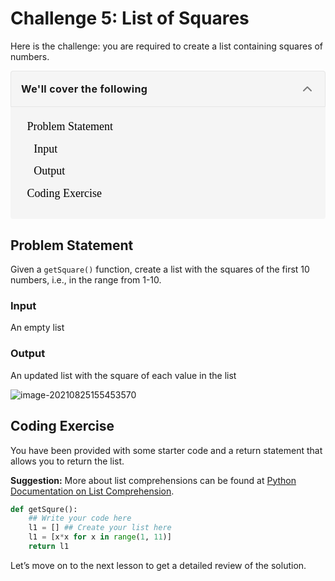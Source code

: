# Challenge 5: List of Squares

Here is the challenge: you are required to create a list containing squares of numbers.

<details open="" class="styles__PageTOCStyled-sc-1u9xzlw-0 cgYZlm" style="box-sizing: border-box; --tw-shadow:0 0 transparent; --tw-ring-inset:var(--tw-empty, ); --tw-ring-offset-width:0px; --tw-ring-offset-color:#fff; --tw-ring-color:rgba(59,130,246,0.5); --tw-ring-offset-shadow:0 0 transparent; --tw-ring-shadow:0 0 transparent; display: block; --tw-bg-opacity:1; background-color: rgba(245,245,245,var(--tw-bg-opacity)); border-radius: 4px; min-width: 280px;"><summary role="button" tabindex="0" class="styles__HeadingWrap-sc-1u9xzlw-1 kEPnVM" style="box-sizing: border-box; --tw-shadow:0 0 transparent; --tw-ring-inset:var(--tw-empty, ); --tw-ring-offset-width:0px; --tw-ring-offset-color:#fff; --tw-ring-color:rgba(59,130,246,0.5); --tw-ring-offset-shadow:0 0 transparent; --tw-ring-shadow:0 0 transparent; display: block; cursor: pointer; outline-style: none; padding: 4px 4px 4px 16px; border-width: 1px; border-style: solid; --tw-border-opacity:1; border-color: rgba(229,229,229,var(--tw-border-opacity)); border-top-left-radius: 4px; border-top-right-radius: 4px;"><div class="styles__HeadingWrapInner-sc-1u9xzlw-2 lazzRz" style="box-sizing: border-box; --tw-shadow:0 0 transparent; --tw-ring-inset:var(--tw-empty, ); --tw-ring-offset-width:0px; --tw-ring-offset-color:#fff; --tw-ring-color:rgba(59,130,246,0.5); --tw-ring-offset-shadow:0 0 transparent; --tw-ring-shadow:0 0 transparent; display: flex; -webkit-box-align: center; align-items: center;"><span class="text-base font-bold tracking-wide" style="box-sizing: border-box; --tw-shadow:0 0 transparent; --tw-ring-inset:var(--tw-empty, ); --tw-ring-offset-width:0px; --tw-ring-offset-color:#fff; --tw-ring-color:rgba(59,130,246,0.5); --tw-ring-offset-shadow:0 0 transparent; --tw-ring-shadow:0 0 transparent; font-size: 1rem; line-height: 1.5rem; font-weight: 700; letter-spacing: 0.025em;">We'll cover the following</span><button class="icon-default ml-auto rounded-none" style="box-sizing: border-box; --tw-shadow:0 0 transparent; --tw-ring-inset:var(--tw-empty, ); --tw-ring-offset-width:0px; --tw-ring-offset-color:#fff; --tw-ring-color:rgba(59,130,246,0.5); --tw-ring-offset-shadow:0 0 transparent; --tw-ring-shadow:0 0 transparent; color: rgba(0, 0, 0, 0.5); font-style: inherit; font-variant: inherit; font-weight: 400; font-stretch: inherit; font-size: 0.9375rem; line-height: 1.5; font-family: inherit; margin: 0px 0px 0px auto; overflow: visible; text-transform: none; appearance: button; cursor: pointer; display: flex; align-items: center; justify-content: center; white-space: nowrap; border-radius: 0px; border-width: 0px; padding: 0.75rem; letter-spacing: 0.025em; --tw-text-opacity:1; transition-duration: 0.2s; background-color: transparent; outline: transparent solid 2px; outline-offset: 2px;"><svg xmlns="http://www.w3.org/2000/svg" width="24" height="24" viewBox="0 0 24 24" fill="none" stroke="currentColor" stroke-width="2" stroke-linecap="round" stroke-linejoin="round" class="feather feather-chevron-up"><polyline points="18 15 12 9 6 15"></polyline></svg></button></div></summary><div class="p-4" style="box-sizing: border-box; --tw-shadow:0 0 transparent; --tw-ring-inset:var(--tw-empty, ); --tw-ring-offset-width:0px; --tw-ring-offset-color:#fff; --tw-ring-color:rgba(59,130,246,0.5); --tw-ring-offset-shadow:0 0 transparent; --tw-ring-shadow:0 0 transparent; padding: 1rem;"><div class="markdown-container-div Markdown__MarkdownContainerDiv-sc-1j2yuel-6 jhbODO" height="auto" style="box-sizing: border-box; --tw-shadow:0 0 transparent; --tw-ring-inset:var(--tw-empty, ); --tw-ring-offset-width:0px; --tw-ring-offset-color:#fff; --tw-ring-color:rgba(59,130,246,0.5); --tw-ring-offset-shadow:0 0 transparent; --tw-ring-shadow:0 0 transparent; height: auto; width: 248.008px;"><div class="markdownViewer Markdown__Viewer-sc-1j2yuel-1 jwYbFw" role="none" style="box-sizing: border-box; --tw-shadow:0 0 transparent; --tw-ring-inset:var(--tw-empty, ); --tw-ring-offset-width:0px; --tw-ring-offset-color:#fff; --tw-ring-color:rgba(59,130,246,0.5); --tw-ring-offset-shadow:0 0 transparent; --tw-ring-shadow:0 0 transparent; --tw-text-opacity:1; color: rgba(61,61,78,var(--tw-text-opacity)); line-height: 1.7; outline: none; font-size: 18px; overflow-wrap: break-word; font-family: &quot;Nunito Sans&quot;;"><ul style="box-sizing: border-box; --tw-shadow:0 0 transparent; --tw-ring-inset:var(--tw-empty, ); --tw-ring-offset-width:0px; --tw-ring-offset-color:#fff; --tw-ring-color:rgba(59,130,246,0.5); --tw-ring-offset-shadow:0 0 transparent; --tw-ring-shadow:0 0 transparent; margin-top: 0px; margin-bottom: 10px; margin-left: -20px;"><li style="box-sizing: border-box; --tw-shadow:0 0 transparent; --tw-ring-inset:var(--tw-empty, ); --tw-ring-offset-width:0px; --tw-ring-offset-color:#fff; --tw-ring-color:rgba(59,130,246,0.5); --tw-ring-offset-shadow:0 0 transparent; --tw-ring-shadow:0 0 transparent; margin-bottom: 5px; list-style: none;"><a href="https://www.educative.io/courses/full-speed-python/7nVO3Lp1mor#Problem-Statement" style="box-sizing: border-box; --tw-shadow:0 0 transparent; --tw-ring-inset:var(--tw-empty, ); --tw-ring-offset-width:0px; --tw-ring-offset-color:#fff; --tw-ring-color:rgba(59,130,246,0.5); --tw-ring-offset-shadow:0 0 transparent; --tw-ring-shadow:0 0 transparent; background-color: transparent; color: rgba(0,0,0,var(--tw-text-opacity)); text-decoration: none; transition: color 0.2s ease 0s; --tw-text-opacity:1; display: flex;">Problem Statement</a></li><ul style="box-sizing: border-box; --tw-shadow:0 0 transparent; --tw-ring-inset:var(--tw-empty, ); --tw-ring-offset-width:0px; --tw-ring-offset-color:#fff; --tw-ring-color:rgba(59,130,246,0.5); --tw-ring-offset-shadow:0 0 transparent; --tw-ring-shadow:0 0 transparent; margin-top: 0px; margin-bottom: 0px; margin-left: -20px;"><li style="box-sizing: border-box; --tw-shadow:0 0 transparent; --tw-ring-inset:var(--tw-empty, ); --tw-ring-offset-width:0px; --tw-ring-offset-color:#fff; --tw-ring-color:rgba(59,130,246,0.5); --tw-ring-offset-shadow:0 0 transparent; --tw-ring-shadow:0 0 transparent; margin-bottom: 5px; list-style: none;"><a href="https://www.educative.io/courses/full-speed-python/7nVO3Lp1mor#Input" style="box-sizing: border-box; --tw-shadow:0 0 transparent; --tw-ring-inset:var(--tw-empty, ); --tw-ring-offset-width:0px; --tw-ring-offset-color:#fff; --tw-ring-color:rgba(59,130,246,0.5); --tw-ring-offset-shadow:0 0 transparent; --tw-ring-shadow:0 0 transparent; background-color: transparent; color: rgba(0,0,0,var(--tw-text-opacity)); text-decoration: none; transition: color 0.2s ease 0s; --tw-text-opacity:1; display: flex;">Input</a></li><li style="box-sizing: border-box; --tw-shadow:0 0 transparent; --tw-ring-inset:var(--tw-empty, ); --tw-ring-offset-width:0px; --tw-ring-offset-color:#fff; --tw-ring-color:rgba(59,130,246,0.5); --tw-ring-offset-shadow:0 0 transparent; --tw-ring-shadow:0 0 transparent; margin-bottom: 5px; list-style: none;"><a href="https://www.educative.io/courses/full-speed-python/7nVO3Lp1mor#Output" style="box-sizing: border-box; --tw-shadow:0 0 transparent; --tw-ring-inset:var(--tw-empty, ); --tw-ring-offset-width:0px; --tw-ring-offset-color:#fff; --tw-ring-color:rgba(59,130,246,0.5); --tw-ring-offset-shadow:0 0 transparent; --tw-ring-shadow:0 0 transparent; background-color: transparent; color: rgba(0,0,0,var(--tw-text-opacity)); text-decoration: none; transition: color 0.2s ease 0s; --tw-text-opacity:1; display: flex;">Output</a></li></ul><li style="box-sizing: border-box; --tw-shadow:0 0 transparent; --tw-ring-inset:var(--tw-empty, ); --tw-ring-offset-width:0px; --tw-ring-offset-color:#fff; --tw-ring-color:rgba(59,130,246,0.5); --tw-ring-offset-shadow:0 0 transparent; --tw-ring-shadow:0 0 transparent; margin-bottom: 5px; list-style: none;"><a href="https://www.educative.io/courses/full-speed-python/7nVO3Lp1mor#Coding-Exercise" style="box-sizing: border-box; --tw-shadow:0 0 transparent; --tw-ring-inset:var(--tw-empty, ); --tw-ring-offset-width:0px; --tw-ring-offset-color:#fff; --tw-ring-color:rgba(59,130,246,0.5); --tw-ring-offset-shadow:0 0 transparent; --tw-ring-shadow:0 0 transparent; background-color: transparent; color: rgba(0,0,0,var(--tw-text-opacity)); text-decoration: none; transition: color 0.2s ease 0s; --tw-text-opacity:1; display: flex;">Coding Exercise</a></li></ul></div></div></div></details>

## Problem Statement

Given a `getSquare()` function, create a list with the squares of the first 10 numbers, i.e., in the range from 1-10.

### Input

An empty list

### Output

An updated list with the square of each value in the list

![image-20210825155453570](C:\Users\DEMO\AppData\Roaming\Typora\typora-user-images\image-20210825155453570.png)

  

## Coding Exercise

You have been provided with some starter code and a return statement that allows you to return the list.

**Suggestion:** More about list comprehensions can be found at [Python Documentation on List Comprehension](https://docs.python.org/3/tutorial/datastructures.html#list-comprehensions).

``` python
def getSqure():
    ## Write your code here
    l1 = [] ## Create your list here
    l1 = [x*x for x in range(1, 11)]
    return l1
```

Let’s move on to the next lesson to get a detailed review of the solution.